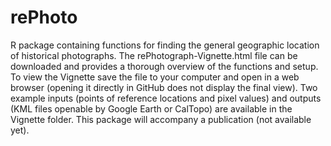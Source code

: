 # rePhoto
R package containing functions for finding the general geographic location of historical photographs. The rePhotograph-Vignette.html file can be downloaded and provides a thorough overview of the functions and setup. To view the Vignette save the file to your computer and open in a web browser (opening it directly in GitHub does not display the final view).
Two example inputs (points of reference locations and pixel values) and outputs (KML files openable by Google Earth or CalTopo) are available in the Vignette folder. This package will accompany a publication (not available yet).
